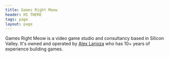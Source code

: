 ```yaml
---
title: Games Right Meow
header: HI THERE
tags: page
layout: page
---
```


Games Right Meow is a video game studio and consultancy based in Silicon Valley. It's owned and operated by [Alex Larioza](https://alexlarioza.com) who has 10+ years of experience building games.



